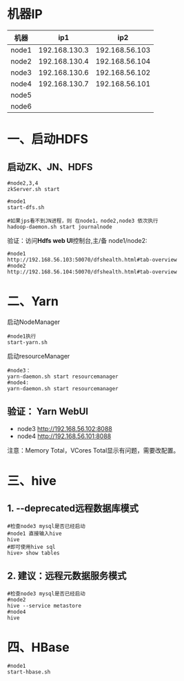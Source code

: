 # 机器IP



| 机器  | ip1           | ip2            |
| ----- | ------------- | -------------- |
| node1 | 192.168.130.3 | 192.168.56.103 |
| node2 | 192.168.130.4 | 192.168.56.104 |
| node3 | 192.168.130.6 | 192.168.56.102 |
| node4 | 192.168.130.7 | 192.168.56.101 |
| node5 |               |                |
| node6 |               |                |



# 一、启动HDFS 

## 启动ZK、JN、HDFS

```
#node2,3,4
zkServer.sh start

#node1
start-dfs.sh

#如果jps看不到JN进程，则 在node1，node2,node3 依次执行 
hadoop-daemon.sh start journalnode
```

验证：访问**Hdfs web UI**控制台,主/备 node1/node2:

```
#node1
http://192.168.56.103:50070/dfshealth.html#tab-overview
#node2
http://192.168.56.104:50070/dfshealth.html#tab-overview
```

# 二、Yarn

启动NodeManager
```
#node1执行
start-yarn.sh
```
启动resourceManager

```
#node3：
yarn-daemon.sh start resourcemanager
#node4:
yarn-daemon.sh start resourcemanager
```

## 验证： Yarn WebUI

- node3  http://192.168.56.102:8088 
- node4  http://192.168.56.101:8088 

注意：Memory Total，VCores Total显示有问题，需要改配置。

# 三、hive

## 1. --deprecated远程数据库模式

```
#检查node3 mysql是否已经启动
#node1 直接输入hive
hive
#即可使用hive sql
hive> show tables
```

## 2. 建议：远程元数据服务模式

```
#检查node3 mysql是否已经启动
#node2
hive --service metastore
#node4 
hive
```

# 四、HBase

```
#node1
start-hbase.sh
```

